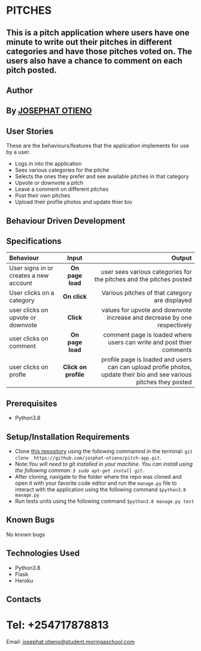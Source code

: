 # PITCHES
## This is a pitch application where users have one minute to write out their pitches in different categories and have those pitches voted on. The users also have a chance to comment on each pitch posted.
 
 ## Author
## By **[JOSEPHAT OTIENO](https://github.com/josphat-otieno)**

## User Stories
These are the behaviours/features that the application implements for use by a user.

* Logs in into the application
* Sees various categories for the pitche
* Selects the ones they prefer and see available pitches in that category
* Upvote or downvote a pitch
* Leave a comment on different pitches
* Post their own pitches
* Upload their profile photos and update thier bio

## Behaviour Driven Development
## Specifications
| Behaviour | Input | Output |
| :---------------- | :---------------: | ------------------: |
| User signs in or creates a new account | **On page load** | user sees various categories for the pitches and the pitches posted |
| User clicks on a category | **On  click** | Various pitches of that category are displayed |
| user clicks on upvote or downvote | **Click** | values for upvote and downvote increase and decrease by one respectively |
| user clicks on comment | **On page load** | comment page is loaded where users can write and post thier comments |
| user clicks on profle  | **Click on profile** | profile page is loaded and users can can upload profle photos, update their bio and see various pitches they posted |

## Prerequisites
* Python3.8

## Setup/Installation Requirements
* Clone [this repository]( https://github.com/josphat-otieno/pitch-app.git)  using the following commamnd  in the terminal: `git clone  https://github.com/josphat-otieno/pitch-app.git`. 
* Note:<em>You will need to git installed in your machine. You can install using the following comman: `$ sudo apt-get install git.`</em>
* After cloning, navigate to the folder where the repo was cloned and open it with your favorite code editor and run the `manage.py` file to interact with the application using the following command `$python3.8 manage.py`
* Run tests units using the following command `$python3.8 manage.py test`
## Known Bugs

No known bugs

## Technologies Used
- Python3.8
- Flask
- Heroku

## Contacts
# Tel: +254717878813
Email: josephat.otieno@student.moringaschool.com
